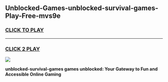 
## Unblocked-Games-unblocked-survival-games-Play-Free-mvs9e
<h3>
<a href="https://premium76.site?title=unblocked-survival-games&ref=21A">CLICK TO PLAY</a></h3>
<hr>

<h3>
<a href="https://premium76.site?title=unblocked-survival-games&ref=21A">CLICK 2 PLAY</a>
  
</h3>

<a href="https://premium76.site?title=unblocked-survival-games&ref=21A"><img src="https://clearcache.store/games.png"></a>


**unblocked-survival-games games unblocked: Your Gateway to Fun and Accessible Online Gaming**
